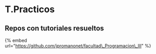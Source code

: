# T.Practicos

## Repos con tutoriales resueltos

{% embed url="https://github.com/jpromanonet/facultad\_Programacion\_III" %}



